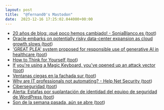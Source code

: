 ```yaml
---
layout: post
title:  "@fernand0's Mastodon"
date:  2023-12-16 17:25:02.044000+00:00
---
```

*  [20 años de blog: ¡qué poco hemos cambiado! - SoniaBlanco.es ](https://soniablanco.es/2023/12/20-anos-de-blog-que-poco-hemos-cambiado) ([toot](https://mastodon.social/@fernand0/111591260293732269))
*  [Oracle embarks on potentially risky data-center expansion as cloud growth slows ](https://www.marketwatch.com/story/oracle-embarks-on-potentially-risky-data-center-expansion-as-its-cloud-growth-slows-0b38269) ([toot](https://mastodon.social/@fernand0/111590985436512346))
*  ['GREAT PLEA' system proposed for responsible use of generative AI in healthcare ](https://www.news-medical.net/news/20231205/GREAT-PLEA-system-proposed-for-responsible-use-of-generative-AI-in-healthcare.asp) ([toot](https://mastodon.social/@fernand0/111590847838655226))
*  [How to Think for Yourself ](http://paulgraham.com/think.htm) ([toot](https://mastodon.social/@fernand0/111590026145591895))
*  [If you're using a Magic Keyboard, you've opened up an attack vector ](https://appleinsider.com/articles/23/12/07/if-youre-using-a-magic-keyboard-youve-opened-up-an-attack-vecto) ([toot](https://mastodon.social/@fernand0/111589874022292850))
*  [Ventanas ciegas en la fachada sur ](https://www.flickr.com/photos/fernand0/53388050459) ([toot](https://mastodon.social/@fernand0/111589767542480425))
*  [Why are IT professionals not automating? - Help Net Security ](https://www.helpnetsecurity.com/2023/12/11/it-teams-certificate-automation) ([toot](https://mastodon.social/@fernand0/111589643637180813))
*  [Ciberseguridad ](https://www.cartv.es/aragonradio/podcast/emision/la-ciberseguridad-uno-de-los-sectores-que-mas-empleo-genera-ahora-en-espana) ([toot](https://mastodon.social/@fernand0/111589414265589443))
*  [Alerta: Estafas por suplantación de identidad del equipo de seguridad de WordPress ](https://es.wordpress.org/2023/12/05/alerta-estafas-por-suplantacion-de-identidad-del-equipo-de-seguridad-de-wordpress) ([toot](https://mastodon.social/@fernand0/111587709593430463))
*  [Son de la semana pasada, aún se abre ](https://mastodon.social/@fernand0/111585883805794163) ([toot](https://mastodon.social/@fernand0/111585883805794163))
